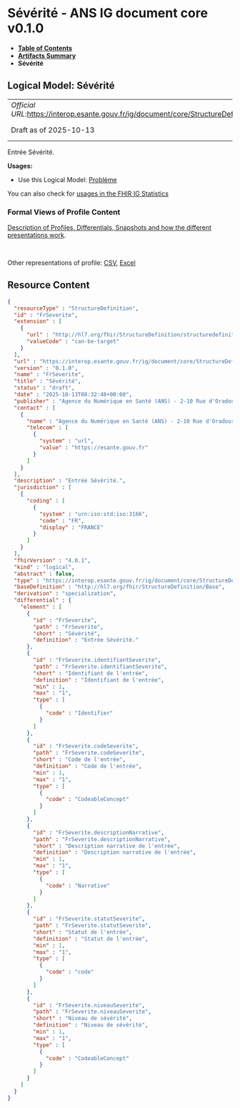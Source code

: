 # Sévérité - ANS IG document core v0.1.0

* [**Table of Contents**](toc.md)
* [**Artifacts Summary**](artifacts.md)
* **Sévérité**

## Logical Model: Sévérité 

| | |
| :--- | :--- |
| *Official URL*:https://interop.esante.gouv.fr/ig/document/core/StructureDefinition/FrSeverite | *Version*:0.1.0 |
| Draft as of 2025-10-13 | *Computable Name*:FrSeverite |

 
Entrée Sévérité. 

**Usages:**

* Use this Logical Model: [Problème](StructureDefinition-FrProbleme.md)

You can also check for [usages in the FHIR IG Statistics](https://packages2.fhir.org/xig/ans.document.fr.core|current/StructureDefinition/FrSeverite)

### Formal Views of Profile Content

 [Description of Profiles, Differentials, Snapshots and how the different presentations work](http://build.fhir.org/ig/FHIR/ig-guidance/readingIgs.html#structure-definitions). 

 

Other representations of profile: [CSV](StructureDefinition-FrSeverite.csv), [Excel](StructureDefinition-FrSeverite.xlsx) 



## Resource Content

```json
{
  "resourceType" : "StructureDefinition",
  "id" : "FrSeverite",
  "extension" : [
    {
      "url" : "http://hl7.org/fhir/StructureDefinition/structuredefinition-type-characteristics",
      "valueCode" : "can-be-target"
    }
  ],
  "url" : "https://interop.esante.gouv.fr/ig/document/core/StructureDefinition/FrSeverite",
  "version" : "0.1.0",
  "name" : "FrSeverite",
  "title" : "Sévérité",
  "status" : "draft",
  "date" : "2025-10-13T08:32:48+00:00",
  "publisher" : "Agence du Numérique en Santé (ANS) - 2-10 Rue d'Oradour-sur-Glane, 75015 Paris",
  "contact" : [
    {
      "name" : "Agence du Numérique en Santé (ANS) - 2-10 Rue d'Oradour-sur-Glane, 75015 Paris",
      "telecom" : [
        {
          "system" : "url",
          "value" : "https://esante.gouv.fr"
        }
      ]
    }
  ],
  "description" : "Entrée Sévérité.",
  "jurisdiction" : [
    {
      "coding" : [
        {
          "system" : "urn:iso:std:iso:3166",
          "code" : "FR",
          "display" : "FRANCE"
        }
      ]
    }
  ],
  "fhirVersion" : "4.0.1",
  "kind" : "logical",
  "abstract" : false,
  "type" : "https://interop.esante.gouv.fr/ig/document/core/StructureDefinition/FrSeverite",
  "baseDefinition" : "http://hl7.org/fhir/StructureDefinition/Base",
  "derivation" : "specialization",
  "differential" : {
    "element" : [
      {
        "id" : "FrSeverite",
        "path" : "FrSeverite",
        "short" : "Sévérité",
        "definition" : "Entrée Sévérité."
      },
      {
        "id" : "FrSeverite.identifiantSeverite",
        "path" : "FrSeverite.identifiantSeverite",
        "short" : "Identifiant de l'entrée",
        "definition" : "Identifiant de l'entrée",
        "min" : 1,
        "max" : "1",
        "type" : [
          {
            "code" : "Identifier"
          }
        ]
      },
      {
        "id" : "FrSeverite.codeSeverite",
        "path" : "FrSeverite.codeSeverite",
        "short" : "Code de l'entrée",
        "definition" : "Code de l'entrée",
        "min" : 1,
        "max" : "1",
        "type" : [
          {
            "code" : "CodeableConcept"
          }
        ]
      },
      {
        "id" : "FrSeverite.descriptionNarrative",
        "path" : "FrSeverite.descriptionNarrative",
        "short" : "Description narrative de l'entrée",
        "definition" : "Description narrative de l'entrée",
        "min" : 1,
        "max" : "1",
        "type" : [
          {
            "code" : "Narrative"
          }
        ]
      },
      {
        "id" : "FrSeverite.statutSeverite",
        "path" : "FrSeverite.statutSeverite",
        "short" : "Statut de l'entrée",
        "definition" : "Statut de l'entrée",
        "min" : 1,
        "max" : "1",
        "type" : [
          {
            "code" : "code"
          }
        ]
      },
      {
        "id" : "FrSeverite.niveauSeverite",
        "path" : "FrSeverite.niveauSeverite",
        "short" : "Niveau de sévérité",
        "definition" : "Niveau de sévérité",
        "min" : 1,
        "max" : "1",
        "type" : [
          {
            "code" : "CodeableConcept"
          }
        ]
      }
    ]
  }
}

```
